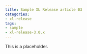 ```yaml
---
title: Sample XL Release article 03
categories:
- xl-release
tags:
- sample
- xl-release-3.0.x
---
```


This is a placeholder.
